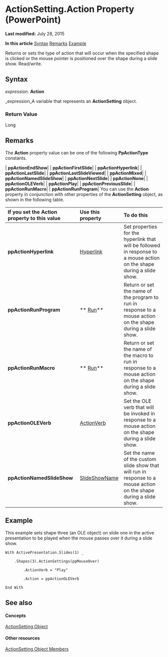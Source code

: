
# ActionSetting.Action Property (PowerPoint)

 **Last modified:** July 28, 2015

 **In this article**
 [Syntax](#sectionSection0)
 [Remarks](#sectionSection1)
 [Example](#sectionSection2)


Returns or sets the type of action that will occur when the specified shape is clicked or the mouse pointer is positioned over the shape during a slide show. Read/write.


## Syntax
<a name="sectionSection0"> </a>

 _expression_. **Action**

 _expression_A variable that represents an  **ActionSetting** object.


### Return Value

Long


## Remarks
<a name="sectionSection1"> </a>

The  **Action** property value can be one of the following **PpActionType** constants.



| **ppActionEndShow**|
| **ppActionFirstSlide**|
| **ppActionHyperlink**|
| **ppActionLastSlide**|
| **ppActionLastSlideViewed**|
| **ppActionMixed**|
| **ppActionNamedSlideShow**|
| **ppActionNextSlide**|
| **ppActionNone**|
| **ppActionOLEVerb**|
| **ppActionPlay**|
| **ppActionPreviousSlide**|
| **ppActionRunMacro**|
| **ppActionRunProgram**|
You can use the  **Action** property in conjunction with other properties of the **ActionSetting** object, as shown in the following table.



|**If you set the Action property to this value**|**Use this property**|**To do this**|
|:-----|:-----|:-----|
| **ppActionHyperlink**| [Hyperlink](8654000a-bbc5-6d23-e5a7-d689bc767b1b.md)|Set properties for the hyperlink that will be followed in response to a mouse action on the shape during a slide show.|
| **ppActionRunProgram**| ** [Run](5c5bc9ee-528c-ca49-0c36-c1f343671ffd.md)**|Return or set the name of the program to run in response to a mouse action on the shape during a slide show.|
| **ppActionRunMacro**| ** [Run](5c5bc9ee-528c-ca49-0c36-c1f343671ffd.md)**|Return or set the name of the macro to run in response to a mouse action on the shape during a slide show.|
| **ppActionOLEVerb**| [ActionVerb](f7b57e12-0c70-bc62-b94d-7ae8f65f7de0.md)|Set the OLE verb that will be invoked in response to a mouse action on the shape during a slide show.|
| **ppActionNamedSlideShow**| [SlideShowName](680e998d-feba-3010-d0d4-b916a9bdf722.md)|Set the name of the custom slide show that will run in response to a mouse action on the shape during a slide show.|

## Example
<a name="sectionSection2"> </a>

This example sets shape three (an OLE object) on slide one in the active presentation to be played when the mouse passes over it during a slide show.


```
With ActivePresentation.Slides(1) _

    .Shapes(3).ActionSettings(ppMouseOver)

        .ActionVerb = "Play"

        .Action = ppActionOLEVerb

End With
```


## See also
<a name="sectionSection2"> </a>


#### Concepts


 [ActionSetting Object](21381ff0-b9ff-59d8-77e9-345905fb8617.md)
#### Other resources


 [ActionSetting Object Members](0b86ea2f-f1c4-e7aa-7a32-ef30d3b93599.md)
